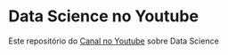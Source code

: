 # Data Science no Youtube
Este repositório do [Canal no Youtube](https://www.youtube.com/channel/UC1QNMFtCdoi-NIZFR2JEBIA) sobre Data Science 
